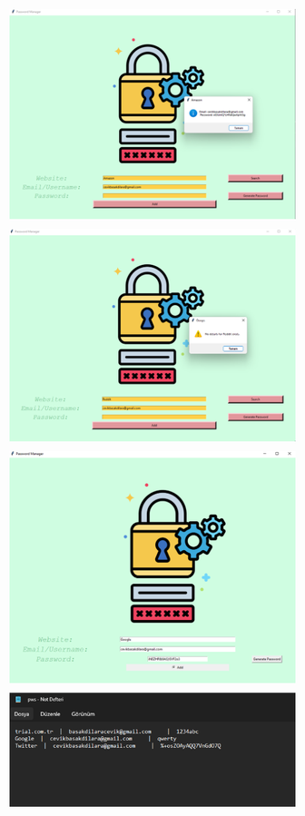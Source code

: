 

<p align="center">
<!--   my-header-img -->
<img src="https://github.com/badicev/UdemyStudy/blob/main/MyWork/Day%2030/password-manager-updated/A.png" />
</p>


<p align="center">
<!--   my-header-img -->
<img src="https://github.com/badicev/UdemyStudy/blob/main/MyWork/Day%2030/password-manager-updated/B.png" />
</p>



<p align="center">
<!--   my-header-img -->
<img src="https://github.com/badicev/UdemyStudy/blob/main/1.png" />
</p>


<p align="center">
<!--   my-header-img -->
<img src="https://github.com/badicev/UdemyStudy/blob/main/2.png" />
</p>
